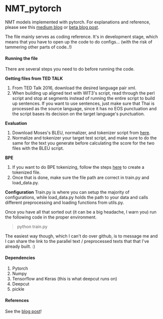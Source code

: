 # NMT_pytorch
NMT models implemented with pytorch.
For explanations and reference, please see this [medium blog](https://medium.com/@petepeeradejtanruangporn/experimenting-with-neural-machine-translation-for-thai-1681fd2b375a) or [beta blog post](https://petetanru.github.io/projects/th-nmt.html). 

The file mainly serves as coding reference. It's in development stage, which means that you have to
open up the code to do configs... (with the risk of tammering other parts of code..!)

#### Running the file
There are several steps you need to do before running the code.

**Getting files from TED TALK**
1. From TED Talk 2016, download the desired language pair xml.  
2. When building up aligned text with WIT3's script, read through the perl script and stop at segments instead of running the entire script to build up sentences. If you want to use sentences, just make sure that Thai is processed as the source language, since it has no EOS punctuation and the script bases its decision on the target language's punctuation.

**Evaluation**
1. Download Moses's BLEU, normalizer, and tokenizer script from [here](https://github.com/moses-smt/mosesdecoder). 
2. Normalize and tokenizer your target test script, and make sure to do the same for the text you generate before calculating the score for the two files with the BLEU script. 

**BPE**
1. If you want to do BPE tokenizing, follow the steps [here](https://github.com/rsennrich/subword-nmt) to create a tokenized file. 
2. Once that is done, make sure the file path are correct in train.py and load_data.py. 

**Configuration**
Train.py is where you can setup the majority of configurations, while load_data.py holds the path to your data and calls different preprocessing and loading functions from utils.py. 

Once you have all that sorted out (it can be a big headache, I warn you) run the following code in the proper environment.
>python train.py

The easiest way though, which I can't do over github, is to message me and I can share the link to the parallel text / preprocessed texts that that I've already built. :) 

#### Dependencies
1. Pytorch
2. Numpy
3. Tensorflow and Keras (this is what deepcut runs on)
4. Deepcut
5. pickle

#### References
See the [blog post](https://petetanru.github.io/projects/th-nmt.html)!




